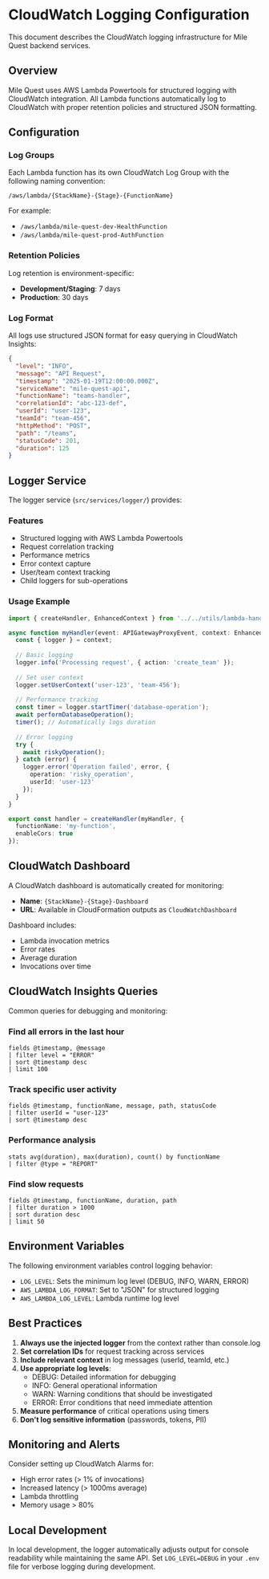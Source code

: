 # CloudWatch Logging Configuration

This document describes the CloudWatch logging infrastructure for Mile Quest backend services.

## Overview

Mile Quest uses AWS Lambda Powertools for structured logging with CloudWatch integration. All Lambda functions automatically log to CloudWatch with proper retention policies and structured JSON formatting.

## Configuration

### Log Groups

Each Lambda function has its own CloudWatch Log Group with the following naming convention:
```
/aws/lambda/{StackName}-{Stage}-{FunctionName}
```

For example:
- `/aws/lambda/mile-quest-dev-HealthFunction`
- `/aws/lambda/mile-quest-prod-AuthFunction`

### Retention Policies

Log retention is environment-specific:
- **Development/Staging**: 7 days
- **Production**: 30 days

### Log Format

All logs use structured JSON format for easy querying in CloudWatch Insights:

```json
{
  "level": "INFO",
  "message": "API Request",
  "timestamp": "2025-01-19T12:00:00.000Z",
  "serviceName": "mile-quest-api",
  "functionName": "teams-handler",
  "correlationId": "abc-123-def",
  "userId": "user-123",
  "teamId": "team-456",
  "httpMethod": "POST",
  "path": "/teams",
  "statusCode": 201,
  "duration": 125
}
```

## Logger Service

The logger service (`src/services/logger/`) provides:

### Features
- Structured logging with AWS Lambda Powertools
- Request correlation tracking
- Performance metrics
- Error context capture
- User/team context tracking
- Child loggers for sub-operations

### Usage Example

```typescript
import { createHandler, EnhancedContext } from '../../utils/lambda-handler';

async function myHandler(event: APIGatewayProxyEvent, context: EnhancedContext) {
  const { logger } = context;
  
  // Basic logging
  logger.info('Processing request', { action: 'create_team' });
  
  // Set user context
  logger.setUserContext('user-123', 'team-456');
  
  // Performance tracking
  const timer = logger.startTimer('database-operation');
  await performDatabaseOperation();
  timer(); // Automatically logs duration
  
  // Error logging
  try {
    await riskyOperation();
  } catch (error) {
    logger.error('Operation failed', error, { 
      operation: 'risky_operation',
      userId: 'user-123' 
    });
  }
}

export const handler = createHandler(myHandler, {
  functionName: 'my-function',
  enableCors: true
});
```

## CloudWatch Dashboard

A CloudWatch dashboard is automatically created for monitoring:
- **Name**: `{StackName}-{Stage}-Dashboard`
- **URL**: Available in CloudFormation outputs as `CloudWatchDashboard`

Dashboard includes:
- Lambda invocation metrics
- Error rates
- Average duration
- Invocations over time

## CloudWatch Insights Queries

Common queries for debugging and monitoring:

### Find all errors in the last hour
```
fields @timestamp, @message
| filter level = "ERROR"
| sort @timestamp desc
| limit 100
```

### Track specific user activity
```
fields @timestamp, functionName, message, path, statusCode
| filter userId = "user-123"
| sort @timestamp desc
```

### Performance analysis
```
stats avg(duration), max(duration), count() by functionName
| filter @type = "REPORT"
```

### Find slow requests
```
fields @timestamp, functionName, duration, path
| filter duration > 1000
| sort duration desc
| limit 50
```

## Environment Variables

The following environment variables control logging behavior:

- `LOG_LEVEL`: Sets the minimum log level (DEBUG, INFO, WARN, ERROR)
- `AWS_LAMBDA_LOG_FORMAT`: Set to "JSON" for structured logging
- `AWS_LAMBDA_LOG_LEVEL`: Lambda runtime log level

## Best Practices

1. **Always use the injected logger** from the context rather than console.log
2. **Set correlation IDs** for request tracking across services
3. **Include relevant context** in log messages (userId, teamId, etc.)
4. **Use appropriate log levels**:
   - DEBUG: Detailed information for debugging
   - INFO: General operational information
   - WARN: Warning conditions that should be investigated
   - ERROR: Error conditions that need immediate attention
5. **Measure performance** of critical operations using timers
6. **Don't log sensitive information** (passwords, tokens, PII)

## Monitoring and Alerts

Consider setting up CloudWatch Alarms for:
- High error rates (> 1% of invocations)
- Increased latency (> 1000ms average)
- Lambda throttling
- Memory usage > 80%

## Local Development

In local development, the logger automatically adjusts output for console readability while maintaining the same API. Set `LOG_LEVEL=DEBUG` in your `.env` file for verbose logging during development.
